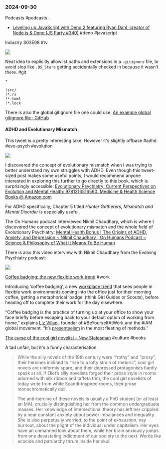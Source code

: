 ### 2024-09-30
Podcasts #podcasts :
- [Leveling up JavaScript with Deno 2 featuring Ryan Dahl, creator of Node.js & Deno (JS Party #340)](https://changelog.com/jsparty/340) #deno #javascript 


Industry S03E08 #tv 

![](https://x.com/HSVSphere/status/1840515787389583658)

Neat idea to explicitly allowlist paths and extensions in a `.gitignore` file, to avoid slop like `.DS_Store` getting accidentally checked in because it wasn't there. #git 

```
*

!src/
!*.rs
!*.toml
!*.lock
```

There is also the global gitignore file one could use: [An example global gitignore file · GitHub](https://gist.github.com/jacobtomlinson/aace65a6920e44348d501da5e13a5a17)
#### ADHD and Evolutionary Mismatch
This tweet is a pretty interesting take. However it's slightly offbase #adhd #evo-psych #evolution 

![](https://x.com/NoahRyanCo/status/1840399173172048316)

I discovered the concept of evolutionary mismatch when I was trying to better understand my own struggles with ADHD. Even though this tweet-sized post makes some useful points, I would recommend anyone interested in exploring this further to go directly to this book, which is surprisingly accessible: [Evolutionary Psychiatry: Current Perspectives on Evolution and Mental Health: 9781316516560: Medicine & Health Science Books @ Amazon.com](https://www.amazon.com/Evolutionary-Psychiatry-Current-Perspectives-Evolution/dp/1316516563)

For ADHD specifically, Chapter 5 titled _Hunter Gatherers, Mismatch and Mental Disorder_ is especially useful. 

The On Humans podcast interviewed Nikhil Chaudhary, which is where I discovered the concept of evolutionary mismatch and the whole field of Evolutionary Psychiatry: [Mental Health Bonus | The Origins of ADHD, Anxiety, and Depression \~ Nikhil Chaudhary | On Humans Podcast \~ Science & Philosophy of What It Means To Be Human](https://on-humans.podcastpage.io/episode/mental-health-bonus-the-origins-of-adhd-anxiety-and-depression-nikhil-chaudhary)

There is also this video interview with Nikhil Chaudhary from the Evolving Psychiatry podcast:

![](https://www.youtube.com/watch?v=ndPN97JcpNI)

[Coffee badging: the new flexible work trend](https://www.stylist.co.uk/life/careers/coffee-badging-work-trend/827112) #work 

Introducing ‘coffee badging’, a new [workplace trend](https://www.stylist.co.uk/life/careers/hush-trips-work-trend/763359) that sees people in flexible work environments coming into the office just for their morning coffee, getting a metaphorical ‘badge’ (think Girl Guides or Scouts), before heading off to complete their work for the day elsewhere. 

“Coffee badging is the practice of turning up at your office to show your face briefly before escaping back to your default option of working from home,” explains [Liz Villani](https://www.linkedin.com/in/liz-villani-beyourselfatwork-b404601/?originalSubdomain=uk), founder of #BeYourselfAtWork and the #iAM global movement. “It’s [presenteeism](https://www.stylist.co.uk/tag/presenteeism) in the most fleeting of methods.”

[The curse of the cool girl novelist - New Statesman](https://archive.is/20231206182140/https://www.newstatesman.com/culture/books/2023/09/curse-cool-girl-novelist-parody) #culture #books 

A tad unfair, but it's a funny characterisation.

> While the silly novels of the 19th century were “frothy” and “prosy”, their heroines inclined to “rise to a lofty strain of rhetoric”, cool girl novels are uniformly spare, and their depressed protagonists hardly speak at all. If Eliot’s silly novelists forged their prose style in rooms adorned with silk ribbon and taffeta trim, the cool girl novelists of today write from white Scandi-inspired rooms, their prose monochromatically dull.
> 
> The anti-heroine of these novels is usually a PhD student (or at least an MA), crucially distinguishing her from the common undergraduate masses. Her knowledge of intersectional theory has left her crippled by a near constant anxiety about power imbalances and inequality. She is also perpetually worried, to the point of exhaustion, nay burnout, about the plight of the individual under capitalism. Her eyes have an unmanned look about them, while her brain anxiously jumps from one devastating indictment of our society to the next. Words like ecocide and patriarchy thrum inside her skull.